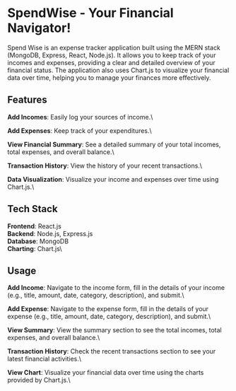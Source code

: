 # SpendWise - Your Financial Navigator!
Spend Wise is an expense tracker application built using the MERN stack (MongoDB, Express, React, Node.js). It allows you to keep track of your incomes and expenses, providing a clear and detailed overview of your financial status. The application also uses Chart.js to visualize your financial data over time, helping you to manage your finances more effectively.

## Features
**Add Incomes**: Easily log your sources of income.\

**Add Expenses**: Keep track of your expenditures.\

**View Financial Summary**: See a detailed summary of your total incomes, total expenses, and overall balance.\

**Transaction History**: View the history of your recent transactions.\

**Data Visualization**: Visualize your income and expenses over time using Chart.js.\

## Tech Stack
**Frontend**: React.js\
**Backend**: Node.js, Express.js\
**Database**: MongoDB\
**Charting**: Chart.js\

## Usage
**Add Income**: Navigate to the income form, fill in the details of your income (e.g., title, amount, date, category, description), and submit.\

**Add Expense**: Navigate to the expense form, fill in the details of your expense (e.g., title, amount, date, category, description), and submit.\

**View Summary**: View the summary section to see the total incomes, total expenses, and overall balance.\

**Transaction History**: Check the recent transactions section to see your latest financial activities.\

**View Chart**: Visualize your financial data over time using the charts provided by Chart.js.\
